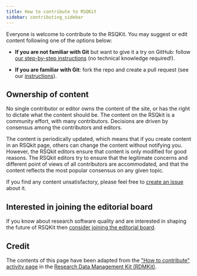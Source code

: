 ```yaml
---
title: How to contribute to RSQKit
sidebar: contributing_sidebar
---
```


Everyone is welcome to contribute to the RSQKit. You may suggest or edit content following one of the options below:

* **If you are not familiar with Git** but want to give it a try on GitHub: follow [our step-by-step instructions](github_way) (no technical knowledge required!).
<!--* **If you are happier using Google Docs**: follow [the Google Doc way](google_doc_way).-->
* **If you are familiar with Git**: fork the repo and create a pull request (see our [instructions](working_with_git)).
<!--* **If you just want to make a quick suggestion**: submit your comments/suggestions using the form below.-->

<!-- Commented out until the editorial board decides on these aspects. Issue: 
## Contributor responsibilities

When writing for this website keep in mind the following:

* For the sake of consistency, please follow our [style guide](style_guide).
* It is your responsibility to make sure that the content you provide respects copyright. Please follow our [Copyright guidelines](copyright).
* Please read our [Markdown cheat sheet](markdown_cheat_sheet) in order to be able to fill in the page metadata and to format the layout correctly.
* To avoid having to resolve many issues during the revision process, please check the [Editors checklist](editors_checklist) and make sure you have complied with the requirements.
* If others were involved in your contribution, by writing up or by providing resources such as diagrams or links, please make sure you acknowledge them in the contributors' section of your page, after receiving their permission.

## Acknowledgement of contributors

Contributors will be shown at the bottom of the page if listed in the metadata of the markdown file. All contributors will also be displayed in the [contributors page](contributors). If you want to link your GitHub account, ORCID or email address, please add your name and corresponding information to the [CONTRIBUTORS file](https://github.com/elixir-europe/RSQKit/blob/master/_data/CONTRIBUTORS.yaml).

-->

## Ownership of content

No single contributor or editor owns the content of the site, or has the right to dictate what the content should be. The content on the RSQkit is a community effort, with many contributors. Decisions are driven by consensus among the contributors and editors.

The content is periodically updated, which means that if you create content in an RSQkit page, others can change the content without notifying you. However, the RSQkit editors ensure that content is only modified for good reasons. The RSQkit editors try to ensure that the legitimate concerns and different point of views of all contributors are accommodated, and that the content reflects the most popular consensus on any given topic.

If you find any content unsatisfactory, please feel free to [create an issue](https://github.com/EVERSE-ResearchSoftware/RSQKit/issues/new) about it.

## Interested in joining the editorial board

If you know about research software quality and are interested in shaping the future of RSQKit then [consider joining the editorial board](editorial_board).

## Credit

The contents of this page have been adapted from the ["How to contribute" activity page](https://rdmkit.elixir-europe.org/how_to_contribute) in the [Research Data Management Kit (RDMKit)](https://rdmkit.elixir-europe.org/).

